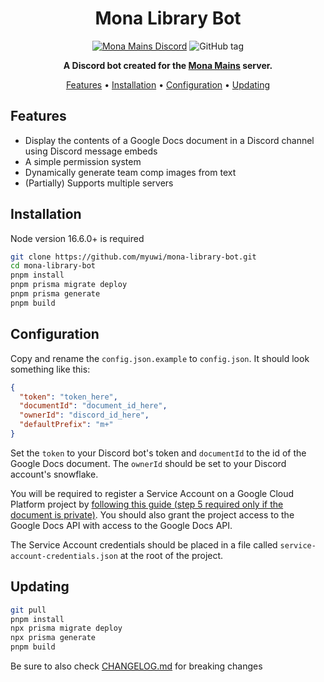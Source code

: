 <div align="center">

# Mona Library Bot

[![Mona Mains Discord](https://img.shields.io/discord/780891070862196807?label=chat&style=flat-square)](https://discord.gg/mona)
![GitHub tag](https://img.shields.io/github/v/tag/myuwi/mona-library-bot?label=tag&style=flat-square)

**A Discord bot created for the [Mona Mains](https://discord.gg/mona) server.**

[Features](#features)
•
[Installation](#installation)
•
[Configuration](#configuration)
•
[Updating](#updating)

</div>

## Features

- Display the contents of a Google Docs document in a Discord channel using Discord message embeds
- A simple permission system
- Dynamically generate team comp images from text
- (Partially) Supports multiple servers

## Installation

Node version 16.6.0+ is required

```sh
git clone https://github.com/myuwi/mona-library-bot.git
cd mona-library-bot
pnpm install
pnpm prisma migrate deploy
pnpm prisma generate
pnpm build
```

## Configuration

Copy and rename the `config.json.example` to `config.json`. It should look something like this:

```json
{
  "token": "token_here",
  "documentId": "document_id_here",
  "ownerId": "discord_id_here",
  "defaultPrefix": "m+"
}
```

Set the `token` to your Discord bot's token and `documentId` to the id of the Google Docs document. The `ownerId` should be set to your Discord account's snowflake.

You will be required to register a Service Account on a Google Cloud Platform project by [following this guide (step 5 required only if the document is private)](https://cloud.google.com/docs/authentication/production#create_service_account). You should also grant the project access to the Google Docs API with access to the Google Docs API.

The Service Account credentials should be placed in a file called `service-account-credentials.json` at the root of the project.

## Updating

```sh
git pull
pnpm install
npx prisma migrate deploy
npx prisma generate
pnpm build
```

Be sure to also check [CHANGELOG.md](CHANGELOG.md) for breaking changes
